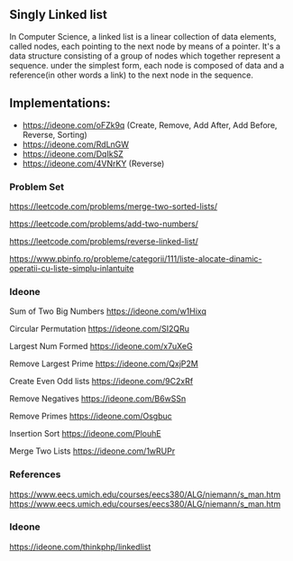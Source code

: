 Singly Linked list
------------------

In Computer Science, a linked list is a linear collection of data elements, called nodes, each pointing to the next node
by means of a pointer. It's a data structure consisting of a group of nodes which together represent a sequence. under
the simplest form, each node is composed of data and a reference(in other words a link) to the next node in the sequence.

## Implementations:

* https://ideone.com/oFZk9q (Create, Remove, Add After, Add Before, Reverse, Sorting)
* https://ideone.com/RdLnGW
* https://ideone.com/DqIkSZ
* https://ideone.com/4VNrKY (Reverse)

### Problem Set

https://leetcode.com/problems/merge-two-sorted-lists/

https://leetcode.com/problems/add-two-numbers/

https://leetcode.com/problems/reverse-linked-list/

https://www.pbinfo.ro/probleme/categorii/111/liste-alocate-dinamic-operatii-cu-liste-simplu-inlantuite

### Ideone

Sum of Two Big Numbers https://ideone.com/w1Hixq

Circular Permutation https://ideone.com/SI2QRu

Largest Num Formed https://ideone.com/x7uXeG

Remove Largest Prime https://ideone.com/QxjP2M

Create Even Odd lists https://ideone.com/9C2xRf

Remove Negatives https://ideone.com/B6wSSn

Remove Primes https://ideone.com/Osgbuc

Insertion Sort https://ideone.com/PlouhE

Merge Two Lists https://ideone.com/1wRUPr

### References 

https://www.eecs.umich.edu/courses/eecs380/ALG/niemann/s_man.htm
https://www.eecs.umich.edu/courses/eecs380/ALG/niemann/s_man.htm


### Ideone
https://ideone.com/thinkphp/linkedlist
